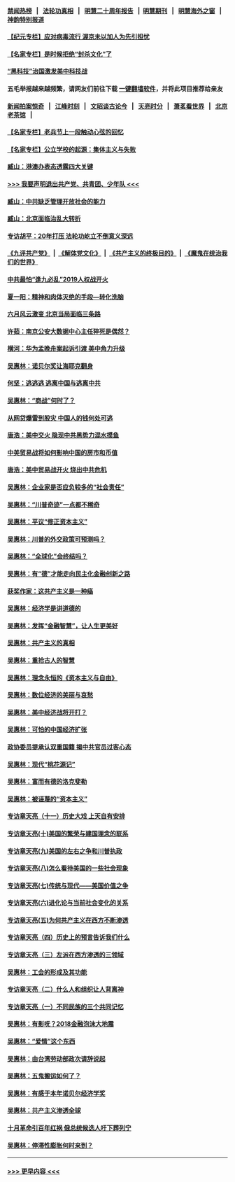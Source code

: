 #### [禁闻热榜](热点新闻.md?=0)  &nbsp;&nbsp;|&nbsp;&nbsp; [法轮功真相](https://github.com/gfw-breaker/truth/blob/master/README.md?=0) &nbsp;&nbsp;|&nbsp;&nbsp; [明慧二十周年报告](https://github.com/gfw-breaker/mh-reports/blob/master/README.md?=0) &nbsp;&nbsp;|&nbsp;&nbsp;[明慧期刊](https://github.com/gfw-breaker/mh-qikan) &nbsp;&nbsp;|&nbsp;&nbsp; [明慧海外之窗](https://github.com/gfw-breaker/mh-news/blob/master/README.md?=0) &nbsp;&nbsp;|&nbsp;&nbsp; [神韵特别报道](https://github.com/gfw-breaker/mh-news/blob/master/shenyun.md?=0)
#### [【纪元专栏】应对病毒流行 渥京未以加人为先引担忧](../pages/nsc423/n11875714.md?t=02252231) 
#### [【名家专栏】是时候拒绝“封杀文化”了](../pages/nsc423/n11814093.md?t=02252231) 
#### [“黑科技”治国激发美中科技战](../pages/nsc423/n11638056.md?t=02252231) 
#### 五毛举报越来越频繁，请网友们前往下载 [一键翻墙软件](https://github.com/gfw-breaker/ssr-accounts)，并将此项目推荐给亲友
#### [新闻拍案惊奇](https://github.com/gfw-breaker/banned-news/blob/master/pages/link4.md) &nbsp;&nbsp;|&nbsp;&nbsp; [江峰时刻](https://github.com/gfw-breaker/banned-news/blob/master/pages/link4.md) &nbsp;&nbsp;|&nbsp;&nbsp; [文昭谈古论今](https://github.com/gfw-breaker/banned-news/blob/master/pages/link4.md) &nbsp;&nbsp;|&nbsp;&nbsp; [天亮时分](https://github.com/gfw-breaker/banned-news/blob/master/pages/link4.md) &nbsp;&nbsp;|&nbsp;&nbsp; [萧茗看世界](https://github.com/gfw-breaker/banned-news/blob/master/pages/link4.md) &nbsp;&nbsp;|&nbsp;&nbsp; [北京老茶馆](https://github.com/gfw-breaker/banned-news/blob/master/pages/link4.md) &nbsp;&nbsp;|&nbsp;&nbsp; 
#### [【名家专栏】老兵节上一段触动心弦的回忆](../pages/nsc423/n11646016.md?t=02252231) 
#### [【名家专栏】公立学校的起源：集体主义与失败](../pages/nsc423/n11601833.md?t=02252231) 
#### [臧山：港澳办表态透露四大关键](../pages/nsc423/n11421628.md?t=02252231) 
#### [>>> 我要声明退出共产党、共青团、少年队 <<<](https://github.com/begood0513/goodnews/blob/master/quit/letter.md) 
#### [臧山：中共缺乏管理开放社会的能力](../pages/nsc423/n11407457.md?t=02252231) 
#### [臧山：北京面临治乱大转折](../pages/nsc423/n11406895.md?t=02252231) 
#### [专访胡平：20年打压 法轮功屹立不倒意义深远](../pages/nsc423/n11398800.md?t=02252231) 
#### [《九评共产党》](https://github.com/begood0513/9ping.md/blob/master/README.md) &nbsp;|&nbsp; [《解体党文化》](../../../../jtdwh.md/blob/master/README.md)  &nbsp;|&nbsp; [《共产主义的终极目的》](../../../../gczydzjmd.md/blob/master/README.md) &nbsp;|&nbsp; [《魔鬼在统治我们的世界》](../../../../mgztzwmdsj.md/blob/master/README.md) 
#### [中共最怕“逢九必乱”2019人权战开火](../pages/nsc423/n11385248.md?t=02252231) 
#### [夏一阳：精神和肉体灭绝的手段—转化洗脑](../pages/nsc423/n11368250.md?t=02252231) 
#### [六月风云激变 北京当局面临三条路](../pages/nsc423/n11313668.md?t=02252231) 
#### [许茹：南京公安大数据中心主任猝死是偶然？](../pages/nsc423/n11064744.md?t=02252231) 
#### [横河：华为孟晚舟案起诉引渡 美中角力升级](../pages/nsc423/n11027230.md?t=02252231) 
#### [吴惠林：诺贝尔奖让海耶克翻身](../pages/nsc423/n10890049.md?t=02252231) 
#### [何坚：逃逃逃 逃离中国与逃离中共](../pages/nsc423/n10592891.md?t=02252231) 
#### [吴惠林：“商战”何时了？](../pages/nsc423/n10573558.md?t=02252231) 
#### [从网贷爆雷到股灾 中国人的钱何处可逃](../pages/nsc423/n10572800.md?t=02252231) 
#### [唐浩：美中交火 隐现中共黑势力混水摸鱼](../pages/nsc423/n10544040.md?t=02252231) 
#### [中美贸易战将如何影响中国的房市和币值](../pages/nsc423/n10543697.md?t=02252231) 
#### [唐浩：美中贸易战开火 烧出中共危机](../pages/nsc423/n10540126.md?t=02252231) 
#### [吴惠林：企业家是否应负较多的“社会责任”](../pages/nsc423/n10535022.md?t=02252231) 
#### [吴惠林：“川普奇迹”一点都不稀奇](../pages/nsc423/n10512808.md?t=02252231) 
#### [吴惠林：平议“修正资本主义”](../pages/nsc423/n10495724.md?t=02252231) 
#### [吴惠林：川普的外交政策可预测吗？](../pages/nsc423/n10462387.md?t=02252231) 
#### [吴惠林：“全球化”会终结吗？](../pages/nsc423/n10452838.md?t=02252231) 
#### [吴惠林：有“德”才能走向民主化金融创新之路](../pages/nsc423/n10432292.md?t=02252231) 
#### [获奖作家：这共产主义是一种癌](../pages/nsc423/n10431541.md?t=02252231) 
#### [吴惠林：经济学是讲道德的](../pages/nsc423/n10398014.md?t=02252231) 
#### [吴惠林：发挥“金融智慧”，让人生更美好](../pages/nsc423/n10375019.md?t=02252231) 
#### [吴惠林：共产主义的真相](../pages/nsc423/n10351394.md?t=02252231) 
#### [吴惠林：重拾古人的智慧](../pages/nsc423/n10337691.md?t=02252231) 
#### [吴惠林：理念永恒的《资本主义与自由》](../pages/nsc423/n10316274.md?t=02252231) 
#### [吴惠林：数位经济的美丽与哀愁](../pages/nsc423/n10292946.md?t=02252231) 
#### [吴惠林：美中经济战将开打？](../pages/nsc423/n10258825.md?t=02252231) 
#### [吴惠林：可怕的中国经济扩张](../pages/nsc423/n10219147.md?t=02252231) 
#### [政协委员提承认双重国籍 揭中共官员过客心态](../pages/nsc423/n10208809.md?t=02252231) 
#### [吴惠林：现代“桃花源记”](../pages/nsc423/n10185234.md?t=02252231) 
#### [吴惠林：富而有德的洛克斐勒](../pages/nsc423/n10142264.md?t=02252231) 
#### [吴惠林：被诬蔑的“资本主义”](../pages/nsc423/n10124816.md?t=02252231) 
#### [专访章天亮（十一）历史大戏 上天自有安排](../pages/nsc423/n10094905.md?t=02252231) 
#### [专访章天亮(十)美国的繁荣与建国理念的联系](../pages/nsc423/n10094899.md?t=02252231) 
#### [专访章天亮(九)美国的左右之争和川普执政](../pages/nsc423/n10094889.md?t=02252231) 
#### [专访章天亮(八)怎么看待美国的一些社会现象](../pages/nsc423/n10094857.md?t=02252231) 
#### [专访章天亮(七)传统与现代——美国价值之争](../pages/nsc423/n10093140.md?t=02252231) 
#### [专访章天亮(六)进化论与当前社会变化的关系](../pages/nsc423/n10092036.md?t=02252231) 
#### [专访章天亮(五)为何共产主义在西方不断渗透](../pages/nsc423/n10083620.md?t=02252231) 
#### [专访章天亮（四）历史上的预言告诉我们什么](../pages/nsc423/n10083606.md?t=02252231) 
#### [专访章天亮（三）左派在西方渗透的三领域](../pages/nsc423/n10081115.md?t=02252231) 
#### [吴惠林：工会的形成及其功能](../pages/nsc423/n10080633.md?t=02252231) 
#### [专访章天亮（二）什么人和组织让人背离神](../pages/nsc423/n10076637.md?t=02252231) 
#### [专访章天亮（一）不同民族的三个共同记忆](../pages/nsc423/n10074188.md?t=02252231) 
#### [吴惠林：有影呒？2018金融泡沫大地震](../pages/nsc423/n10040534.md?t=02252231) 
#### [吴惠林：“爱情”这个东西](../pages/nsc423/n10019423.md?t=02252231) 
#### [吴惠林：由台湾劳动部政次请辞说起](../pages/nsc423/n9979679.md?t=02252231) 
#### [吴惠林：五鬼搬运如何了？](../pages/nsc423/n9925338.md?t=02252231) 
#### [吴惠林：有感于本年诺贝尔经济学奖](../pages/nsc423/n9871883.md?t=02252231) 
#### [吴惠林：共产主义渗透全球](../pages/nsc423/n9812748.md?t=02252231) 
#### [十月革命引百年红祸 俄总统候选人吁下葬列宁](../pages/nsc423/n9810182.md?t=02252231) 
#### [吴惠林：停滞性膨胀何时来到？](../pages/nsc423/n9764136.md?t=02252231) 

----
#### [ >>> 更早内容 <<< ](../indexes/nsc423-earlier.md)
